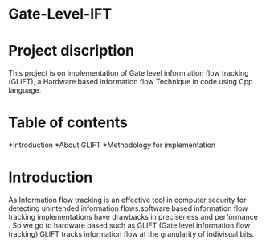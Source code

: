 # Gate-Level-IFT

# Project discription

This project is on implementation of Gate level inform ation flow tracking (GLIFT), a Hardware based information flow Technique in code using Cpp language.


# Table of contents

   *Introduction
   *About GLIFT
   *Methodology for implementation
   

# Introduction
As Information flow tracking is an effective tool in computer security for detecting unintended information flows.software based information flow tracking 
implementations have drawbacks in preciseness and performance . So we go to hardware based such as GLIFT (Gate level information flow tracking).GLIFT tracks
information flow at the granularity of indivisual bits.


